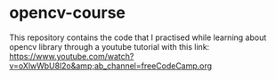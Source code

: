# opencv-course
This repository contains the code that I practised while learning about opencv library through a youtube tutorial with this link: https://www.youtube.com/watch?v=oXlwWbU8l2o&amp;ab_channel=freeCodeCamp.org

